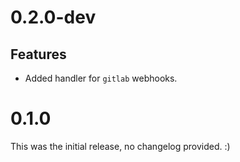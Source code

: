 # 0.2.0-dev

## Features
* Added handler for `gitlab` webhooks.

# 0.1.0

This was the initial release, no changelog provided. :)

